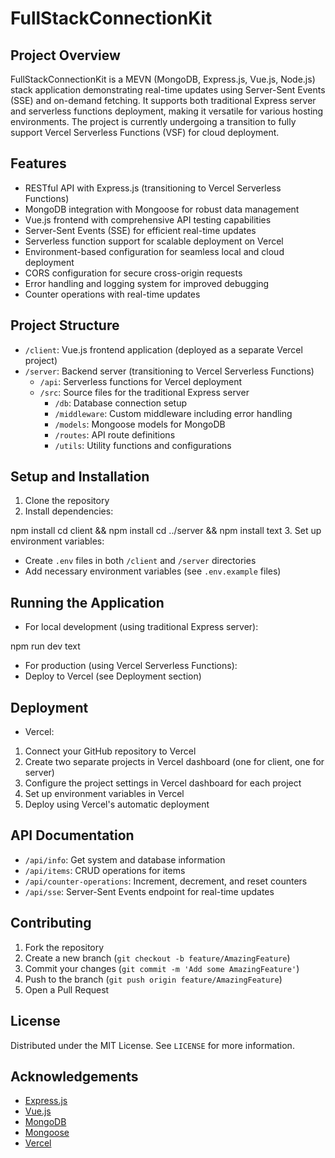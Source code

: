 # FullStackConnectionKit

## Project Overview
FullStackConnectionKit is a MEVN (MongoDB, Express.js, Vue.js, Node.js) stack application demonstrating real-time updates using Server-Sent Events (SSE) and on-demand fetching. It supports both traditional Express server and serverless functions deployment, making it versatile for various hosting environments. The project is currently undergoing a transition to fully support Vercel Serverless Functions (VSF) for cloud deployment.

## Features
- RESTful API with Express.js (transitioning to Vercel Serverless Functions)
- MongoDB integration with Mongoose for robust data management
- Vue.js frontend with comprehensive API testing capabilities
- Server-Sent Events (SSE) for efficient real-time updates
- Serverless function support for scalable deployment on Vercel
- Environment-based configuration for seamless local and cloud deployment
- CORS configuration for secure cross-origin requests
- Error handling and logging system for improved debugging
- Counter operations with real-time updates

## Project Structure
- `/client`: Vue.js frontend application (deployed as a separate Vercel project)
- `/server`: Backend server (transitioning to Vercel Serverless Functions)
  - `/api`: Serverless functions for Vercel deployment
  - `/src`: Source files for the traditional Express server
    - `/db`: Database connection setup
    - `/middleware`: Custom middleware including error handling
    - `/models`: Mongoose models for MongoDB
    - `/routes`: API route definitions
    - `/utils`: Utility functions and configurations

## Setup and Installation
1. Clone the repository
2. Install dependencies:

npm install
cd client && npm install
cd ../server && npm install
text
3. Set up environment variables:
- Create `.env` files in both `/client` and `/server` directories
- Add necessary environment variables (see `.env.example` files)

## Running the Application
- For local development (using traditional Express server):

npm run dev
text
- For production (using Vercel Serverless Functions):
- Deploy to Vercel (see Deployment section)

## Deployment
- Vercel:
1. Connect your GitHub repository to Vercel
2. Create two separate projects in Vercel dashboard (one for client, one for server)
3. Configure the project settings in Vercel dashboard for each project
4. Set up environment variables in Vercel
5. Deploy using Vercel's automatic deployment

## API Documentation
- `/api/info`: Get system and database information
- `/api/items`: CRUD operations for items
- `/api/counter-operations`: Increment, decrement, and reset counters
- `/api/sse`: Server-Sent Events endpoint for real-time updates

## Contributing
1. Fork the repository
2. Create a new branch (`git checkout -b feature/AmazingFeature`)
3. Commit your changes (`git commit -m 'Add some AmazingFeature'`)
4. Push to the branch (`git push origin feature/AmazingFeature`)
5. Open a Pull Request

## License
Distributed under the MIT License. See `LICENSE` for more information.

## Acknowledgements
- [Express.js](https://expressjs.com/)
- [Vue.js](https://vuejs.org/)
- [MongoDB](https://www.mongodb.com/)
- [Mongoose](https://mongoosejs.com/)
- [Vercel](https://vercel.com/)